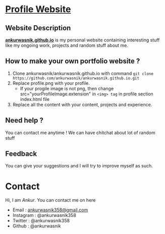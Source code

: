 # [Profile Website](https://www.ankurwasnik.github.io)
## Website Description
**[ankurwasnik.github.io](https://github.com/ankurwasnik/ankurwasnik.github.io)** is my personal website containing interesting stuff like my ongoing work, projects and random stuff about me.

## How to make your own portfolio website ?
1. Clone ankurwasnik/ankurwasnik.github.io with command `git clone https://github.com/ankurwasnik/ankurwasnik.github.io.git`
2. Replace profile.png with your profile.
    - If your progile image is not png, then change src="yourProfileImage.extension" in `<img> tag` in profile section index.html file
3. Replace all the content with your content, projects and experience.

## Need help ?
You can contact me anytime ! We can have chitchat about lot of random stuff

## Feedback
You can give your suggestions and I will try to improve myself as such.

# Contact
Hi, I am *Ankur*. You can contact me on here 
- Email : ankurwasnik358@gmail.com
- Instagram : @ankurwasnik358
- Twitter : @ankurwasnik358
- Github : @ankurwasnik


